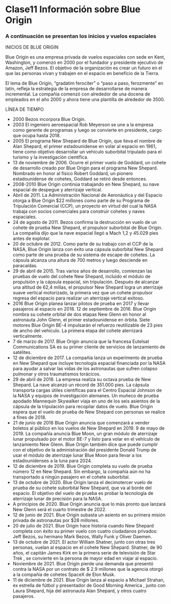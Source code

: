 # Clase11 Información sobre Blue Origin

###  A continuación se presentan los inicios y vuelos espaciales 

INICIOS DE BLUE ORIGIN

Blue Origin es una empresa privada de vuelos espaciales con sede en Kent, Washington, y comenzó en 2000 por el fundador y presidente ejecutivo de Amazon, Jeff Bezos. El objetivo de la organización es crear un futuro en el que las personas vivan y trabajen en el espacio en beneficio de la Tierra.

El lema de Blue Origin, “gradatim ferociter” o “paso a paso, ferozmente” en latín, refleja la estrategia de la empresa de desarrollarse de manera incremental. La compañía comenzó con alrededor de una docena de empleados en el año 2000 y ahora tiene una plantilla de alrededor de 3500.

LÍNEA DE TIEMPO

- 2000 Bezos incorpora Blue Origin.
- 2003 El ingeniero aeroespacial Rob Meyerson se une a la empresa como gerente de programas y luego se convierte en presidente, cargo que ocupa hasta 2018.
- 2005 El programa New Shepard de Blue Origin, que lleva el nombre de Alan Shepard, el primer estadounidense en volar al espacio en 1961, tiene como objetivo desarrollar un vehículo suborbital tripulado para el turismo y la investigación científica.
- 13 de noviembre de 2006. Ocurre el primer vuelo de Goddard, un cohete de desarrollo creado por Blue Origin para el programa New Shepard. Nombrado en honor al físico Robert Goddard, un pionero estadounidense de cohetes, Goddard se retiró desde entonces.
- 2008-2010 Blue Origin continúa trabajando en New Shepard, su nave espacial de despegue y aterrizaje vertical.
- Abril de 2011. La Administración Nacional de Aeronáutica y del Espacio otorga a Blue Origin $22 millones como parte de su Programa de Tripulación Comercial (CCP), un proyecto en virtud del cual la NASA trabaja con socios comerciales para construir cohetes y naves espaciales.
- 24 de agosto de 2011. Bezos confirma la destrucción en vuelo de un cohete de prueba New Shepard, el propulsor suborbital de Blue Origin. La compañía dijo que la nave espacial llegó a Mach 1,2 y 45.029 pies antes de explotar.
- 20 de octubre de 2012. Como parte de su trabajo con el CCP de la NASA, Blue Origin lanza con éxito una cápsula suborbital New Shepard como parte de una prueba de su sistema de escape de cohetes. La cápsula alcanza una altura de 700 metros y luego desciende en paracaídas.
- 29 de abril de 2015. Tras varios años de desarrollo, comienzan las pruebas de vuelo del cohete New Shepard, incluido el módulo de propulsión y la cápsula espacial, sin tripulación. Después de alcanzar una altitud de 62,4 millas, el propulsor New Shepard logra un aterrizaje suave vertical motorizado, la primera vez que un cohete propulsor regresa del espacio para realizar un aterrizaje vertical exitoso.
- 2016 Blue Origin planea lanzar pilotos de prueba en 2017 y llevar pasajeros al espacio en 2018.
12 de septiembre de 2016. Blue Origin nombra su cohete orbital de dos etapas New Glenn en honor al astronauta John Glenn, el primer estadounidense en órbita. Siete motores Blue Origin BE-4 impulsarán el refuerzo reutilizable de 23 pies de ancho del vehículo. La primera etapa del cohete aterrizará verticalmente.
- 7 de marzo de 2017. Blue Origin anuncia que la francesa Eutelsat Communications SA es su primer cliente de servicios de lanzamiento de satélites.
- 12 de diciembre de 2017. La compañía lanza un experimento de prueba en New Shepard que incluye tecnología espacial financiada por la NASA para ayudar a salvar las vidas de los astronautas que sufren colapso pulmonar y otros traumatismos torácicos.
- 29 de abril de 2018. La empresa realiza su octava prueba de New Shepard. La nave alcanzó un récord de 351.000 pies. La cápsula transporta cargas útiles científicas para el Centro Espacial Johnson de la NASA y equipos de investigación alemanes. Un muñeco de prueba apodado Mannequin Skywalker viaja en uno de los seis asientos de la cápsula de la tripulación para recopilar datos de vuelo. Blue Origin espera que el vuelo de prueba de New Shepard con personas se realice a fines de 2018.
- 21 de junio de 2018 Blue Origin anuncia que comenzará a vender boletos al público en los vuelos de New Shepard en 2019.
9 de mayo de 2019. La compañía anuncia Blue Moon, un gran módulo de aterrizaje lunar propulsado por el motor BE-7 y listo para volar en el vehículo de lanzamiento New Glenn. Blue Origin también dice que puede cumplir con el objetivo de la administración del presidente Donald Trump de usar el módulo de aterrizaje lunar Blue Moon para llevar a los estadounidenses a la luna para 2024.
- 12 de diciembre de 2019. Blue Origin completa su vuelo de prueba número 12 en New Shepard. Sin embargo, la compañía aún no ha transportado a ningún pasajero en el cohete suborbital.
- 13 de octubre de 2020. Blue Origin lanza el decimotercer vuelo de prueba de su cohete suborbital New Shepard, que va al borde del espacio. El objetivo del vuelo de prueba es probar la tecnología de aterrizaje lunar de precisión para la NASA.
- A principios de 2020. Blue Origin anuncia que lo más pronto que lanzará New Glenn será el cuarto trimestre de 2022.
- 12 de junio de 2021. Blue Origin subasta un asiento en su primera misión privada de astronautas por $28 millones.
- 20 de julio de 2021. Blue Origin hace historia cuando New Shepard completa con éxito su primer vuelo con cuatro ciudadanos privados: Jeff Bezos, su hermano Mark Bezos, Wally Funk y Oliver Daemen.
- 13 de octubre de 2021. El actor William Shatner, junto con otras tres personas, vuelan al espacio en el cohete New Shepard. Shatner, de 90 años, el capitán James Kirk en la primera serie de televisión de Star Trek , se convierte en la persona de mayor edad en viajar al espacio.
- Noviembre de 2021. Blue Origin pierde una demanda que presentó contra la NASA por un contrato de $ 2.9 millones que la agencia otorgó a la compañía de cohetes SpaceX de Elon Musk.
- 11 de diciembre de 2021. Blue Origin lanza al espacio a Michael Strahan, ex estrella de fútbol y presentador de Good Morning America , junto con Laura Shepard, hija del astronauta Alan Shepard, y otros cuatro pasajeros.
